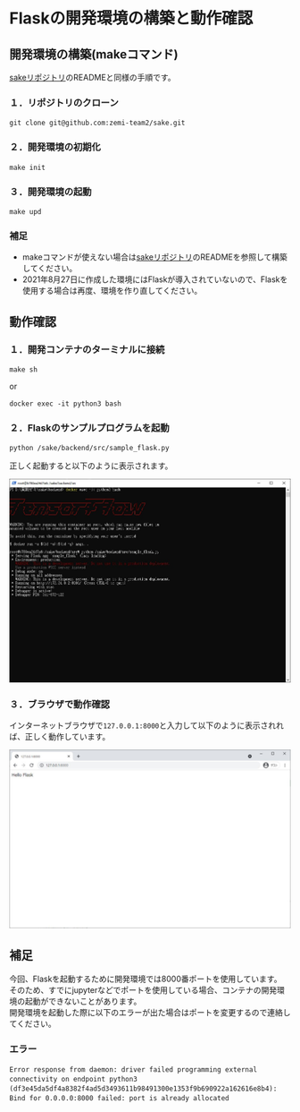 # Flaskの開発環境の構築と動作確認
## 開発環境の構築(makeコマンド)
[sakeリポジトリ](https://github.com/zemi-team2/sake)のREADMEと同様の手順です。

### １．リポジトリのクローン
```shell
git clone git@github.com:zemi-team2/sake.git
```

### ２．開発環境の初期化
```shell
make init
```

### ３．開発環境の起動
```shell
make upd
```
### 補足
* makeコマンドが使えない場合は[sakeリポジトリ](https://github.com/zemi-team2/sake)のREADMEを参照して構築してください。
* 2021年8月27日に作成した環境にはFlaskが導入されていないので、Flaskを使用する場合は再度、環境を作り直してください。

## 動作確認
### １．開発コンテナのターミナルに接続
``` shell
make sh
```
or
``` shell
docker exec -it python3 bash
```
### ２．Flaskのサンプルプログラムを起動
``` shell
python /sake/backend/src/sample_flask.py
```

正しく起動すると以下のように表示されます。  

![terminal](https://raw.githubusercontent.com/zemi-team2/docs/images/flask_terminal_output.jpg)

### ３．ブラウザで動作確認
インターネットブラウザで`127.0.0.1:8000`と入力して以下のように表示されれば、正しく動作しています。  

![browser](https://raw.githubusercontent.com/zemi-team2/docs/images/flask_browser_output.jpg)

## 補足
今回、Flaskを起動するために開発環境では8000番ポートを使用しています。  
そのため、すでにjupyterなどでポートを使用している場合、コンテナの開発環境の起動ができないことがあります。  
開発環境を起動した際に以下のエラーが出た場合はポートを変更するので連絡してください。

### エラー
`Error response from daemon: driver failed programming external connectivity on endpoint python3 (df3e45da5df4a8382f4ad5d3493611b98491300e1353f9b690922a162616e8b4): Bind for 0.0.0.0:8000 failed: port is already allocated`
